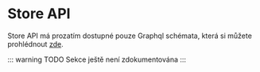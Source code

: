 # Store API

Store API má prozatím dostupné pouze Graphql schémata, která si můžete prohlédnout [zde](https://docs.store-api.apicart.net/).

::: warning TODO
Sekce ještě není zdokumentována
:::
